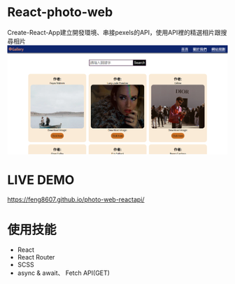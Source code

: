 # React-photo-web
Create-React-App建立開發環境、串接pexels的API，使用API裡的精選相片跟搜尋相片
![image](https://github.com/Feng8607/photo-web-reactapi/blob/master/photodemo.png)
# LIVE DEMO
https://feng8607.github.io/photo-web-reactapi/
# 使用技能
- React
- React Router
- SCSS
- async & await、 Fetch API(GET)
